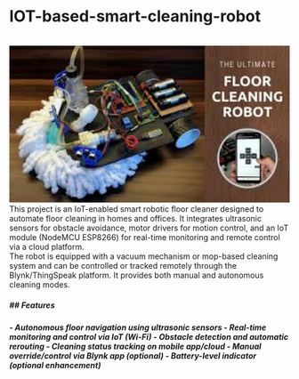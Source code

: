 # IOT-based-smart-cleaning-robot
<br>
<img src="https://github.com/akankshapingale1407/IOT-based-smart-cleaning-robot/blob/main/smart%20robot.jpg" width="1000"/>
<br>
This project is an IoT-enabled smart robotic floor cleaner designed to automate floor cleaning in homes and offices. It integrates ultrasonic sensors for obstacle avoidance, motor drivers for motion control, and an IoT module (NodeMCU ESP8266) for real-time monitoring and remote control via a cloud platform.
<br>
The robot is equipped with a vacuum mechanism or mop-based cleaning system and can be controlled or tracked remotely through the Blynk/ThingSpeak platform. It provides both manual and autonomous cleaning modes.
<br>
<h5>## Features<h5>
- Autonomous floor navigation using ultrasonic sensors
- Real-time monitoring and control via IoT (Wi-Fi)
- Obstacle detection and automatic rerouting
- Cleaning status tracking on mobile app/cloud
- Manual override/control via Blynk app (optional)
- Battery-level indicator (optional enhancement)
